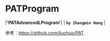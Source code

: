 # PATProgram
|**'PATAdvancedLProgram'**|
| **`by Zhangmin Wang`** | 

参考：https://github.com/liuchuo/PAT
